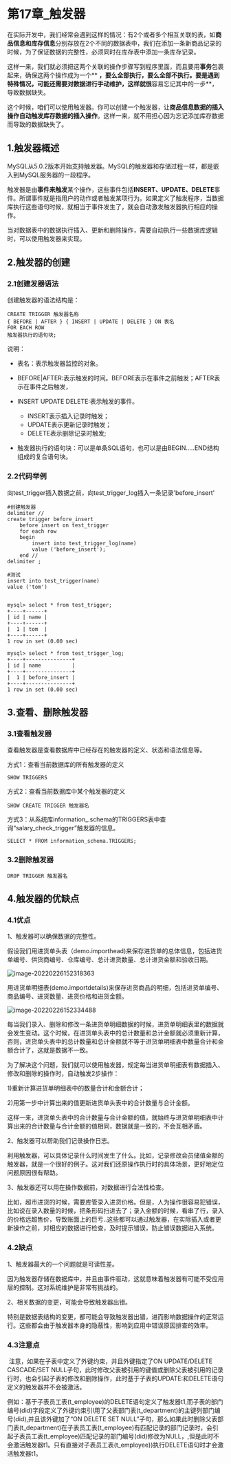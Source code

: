 # 第17章_触发器

​	在实际开发中，我们经常会遇到这样的情况：有2个或者多个相互关联的表，如**商品信息和库存信息**分别存放在2个不同的数据表中，我们在添加一条新商品记录的时候，为了保证数据的完整性，必须同时在库存表中添加一条库存记录。

​	这样一来，我们就必须把这两个关联的操作步骤写到程序里面，而且要用**事务**包裹起来，确保这两个操作成为一个**	**，要么全部执行，要么全部不执行。要是遇到特殊情况，可能还需要对数据进行手动维护，这样就很**容易忘记其中的一步**，导致数据缺失。

​	这个时候，咱们可以使用触发器。你可以创建一个触发器，让**商品信息数据的插入操作自动触发库存数据的插入操作**。这样一来，就不用担心因为忘记添加库存数据而导致的数据缺失了。

## 1.触发器概述

MySQL从5.0.2版本开始支持触发器。MySQL的触发器和存储过程一样，都是嵌入到MySQL服务器的一段程序。

触发器是由**事件来触发**某个操作，这些事件包括**INSERT、UPDATE、DELETE**事件。所谓事件就是指用户的动作或者触发某项行为。如果定义了触发程序，当数据库执行这些语句时候，就相当于事件发生了，就会自动激发触发器执行相应的操作。

当对数据表中的数据执行插入、更新和删除操作，需要自动执行一些数据库逻辑时，可以使用触发器来实现。

## 2.触发器的创建

### 2.1创建发器语法

创建触发器的语法结构是：

```mysql
CREATE TRIGGER 触发器名称
{ BEFORE | AFTER } { INSERT | UPDATE | DELETE } ON 表名
FOR EACH ROW
触发器执行的语句块;
```

说明：

- 表名：表示触发器监控的对象。
- BEFORE|AFTER:表示触发的时间。BEFORE表示在事件之前触发；AFTER表示在事件之后触发，
- INSERT UPDATE DELETE:表示触发的事件。
  - INSERT表示插入记录时触发；
  - UPDATE表示更新记录时触发；
  - DELETE表示删除记录时触发;

- 触发器执行的语句块：可以是单条SQL语句，也可以是由BEGIN.....END结构组成的复合语句块。

### 2.2代码举例

向test_trigger插入数据之前，向test_trigger_log插入一条记录'before_insert'

```mysql
#创建触发器
delimiter //
create trigger before_insert
    before insert on test_trigger
    for each row
    begin
        insert into test_trigger_log(name)
        value ('before_insert');
    end //
delimiter ;

#测试
insert into test_trigger(name)
value ('tom')


mysql> select * from test_trigger;
+----+------+
| id | name |
+----+------+
|  1 | tom  |
+----+------+
1 row in set (0.00 sec)

mysql> select * from test_trigger_log;
+----+---------------+
| id | name          |
+----+---------------+
|  1 | before_insert |
+----+---------------+
1 row in set (0.00 sec)
```

## 3.查看、删除触发器

### 3.1查看触发器

查看触发器是查看数据库中已经存在的触发器的定义、状态和语法信息等。

方式1：查看当前数据库的所有触发器的定义

```mysql
SHOW TRIGGERS
```

方式2：查看当前数据库中某个触发器的定义

```mysql
SHOW CREATE TRIGGER 触发器名
```

方式3：从系统库information_.schema的TRIGGERS表中查询“salary_check_trigger”触发器的信息。

```mysql
SELECT * FROM information_schema.TRIGGERS;
```

### 3.2删除触发器

```mysql
DROP TRIGGER 触发器名
```

## 4.触发器的优缺点

### 4.1优点

1、触发器可以确保数据的完整性。

​	假设我们用进货单头表（demo.importhead)来保存进货单的总体信息，包括进货单编号、供货商编号、仓库编号、总计进货数量、总计进货金额和验收日期。

![image-20220226152318363](C:\Users\YQ\AppData\Roaming\Typora\typora-user-images\image-20220226152318363.png)

​	用进货单明细表(demo.importdetails)来保存进货商品的明细，包括进货单编号、商品编号、进货数量、进货价格和进货金额。

![image-20220226152334488](C:\Users\YQ\AppData\Roaming\Typora\typora-user-images\image-20220226152334488.png)

每当我们录入、删除和修改一条进货单明细数据的时候，进货单明细表里的数据就会发生变动。这个时候，在进货单头表中的总计数量和总计金额就必须重新计算，否则，进货单头表中的总计数量和总计金额就不等于进货单明细表中数量合计和金额合计了，这就是数据不一致。

为了解决这个问题，我们就可以使用触发器，规定每当进货单明细表有数据插入、修改和删除的操作时，自动触发2步操作：

1)重新计算进货单明细表中的数量合计和金额合计；

2)用第一步中计算出来的值更新进货单头表中的合计数量与合计金额。

这样一来，进货单头表中的合计数量与合计金额的值，就始终与进货单明细表中计算出来的合计数量与合计金额的值相同，数据就是一致的，不会互相矛盾。

2、触发器可以帮助我们记录操作日志。

利用触发器，可以具体记录什么时间发生了什么。比如，记录修改会员储值金额的触发器，就是一个很好的例子。这对我们还原操作执行时的具体场景，更好地定位问题原因很有帮助。

3、触发器还可以用在操作数据前，对数据进行合法性检查。

比如，超市进货的时候，需要库管录入进货价格。但是，人为操作很容易犯错误，比如说在录入数量的时候，把条形码扫进去了；录入金额的时候，看串了行，录入的价格远超售价，导致账面上的巨亏..这些都可以通过触发器，在实际插入或者更新操作之前，对相应的数据进行检查，及时提示错误，防止错误数据进入系统。

### 4.2缺点

1、触发器最大的一个问题就是可读性差。

因为触发器存储在数据库中，并且由事件驱动，这就意味着触发器有可能不受应用层的控制。这对系统维护是非常有挑战的。

2、相关数据的变更，可能会导致触发器出错。

特别是数据表结构的变更，都可能会导致触发器出错，进而影响数据操作的正常运行。这些都会由于触发器本身的隐蔽性，影响到应用中错误原因排查的效率。

### 4.3注意点

​	注意，如果在子表中定义了外键约束，并且外键指定了ON UPDATE/DELETE CASCADE/SET NULL子句，此时修改父表被引用的键值或删除父表被引用的记录行时，也会引起子表的修改和删除操作，此时基于子表的UPDATE:和DELETE语句定义的触发器并不会被激活。

​	例如：基于子表员工表(t_employee)的DELETE语句定义了触发器t1,而子表的部门编号(did)字段定义了外键约束引l用了父表部门表(t_department)的主键列部门编号(did),并且该外键加了“ON DELETE SET NULL”子句，那么如果此时删除父表部门表(t_department)在子表员工表(t_employee)有匹配记录的部门记录时，会引起子表员工表(t_employee)匹配记录的部门编号(did)修改为NULL，,但是此时不会激活触发器t1。只有直接对子表员工表(t_employee))执行DELETE语句时才会激活触发器t1。